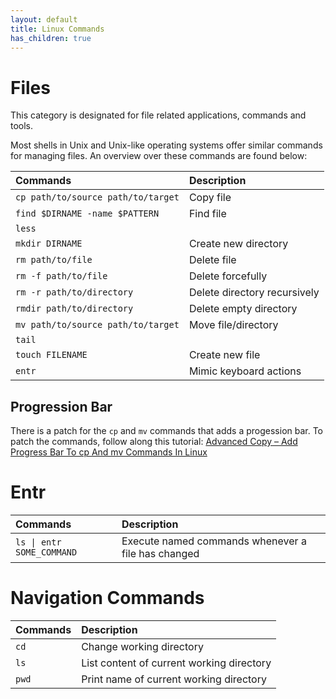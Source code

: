 ```yaml
---
layout: default
title: Linux Commands
has_children: true
---
```


# Files

This category is designated for file related applications, commands and tools.

Most shells in Unix and Unix-like operating systems offer similar commands for managing files. An overview over these commands are found below:

| Commands                                  | Description                       |
|:------------------------------------------|:----------------------------------|
| `cp path/to/source path/to/target`        | Copy file                         |
| `find $DIRNAME -name $PATTERN`            | Find file                         |
| `less`                                    |                                   |
| `mkdir DIRNAME`                           | Create new directory              |
| `rm path/to/file`                         | Delete file                       |
| `rm -f path/to/file`                      | Delete forcefully                 |
| `rm -r path/to/directory`                 | Delete directory recursively      |
| `rmdir path/to/directory`                 | Delete empty directory            |
| `mv path/to/source path/to/target`        | Move file/directory               |
| `tail`                                    |                                   |
| `touch FILENAME`                          | Create new file                   |
| `entr`                                    | Mimic keyboard actions            |

## Progression Bar
There is a patch for the `cp` and `mv` commands that adds a progession bar. To
patch the commands, follow along this tutorial: [Advanced Copy – Add Progress Bar To cp And mv Commands In Linux](https://ostechnix.com/advanced-copy-add-progress-bar-to-cp-and-mv-commands-in-linux/)

# Entr
| Commands                                  | Description                                        |
|:------------------------------------------|:---------------------------------------------------|
| `ls \| entr SOME_COMMAND`                 | Execute named commands whenever a file has changed |

# Navigation Commands

| Commands                                 | Description                        |
|:-----------------------------------------|:-----------------------------------|
| `cd`                                     | Change working directory           |
| `ls`                             | List content of current working directory  |
| `pwd`                               | Print name of current working directory |



